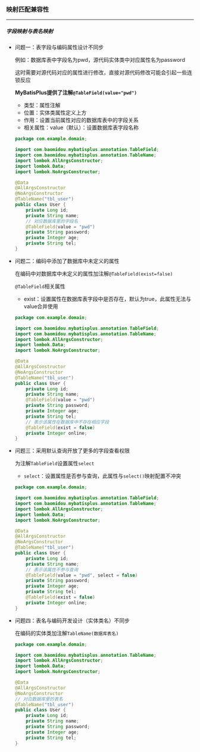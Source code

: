 ### 映射匹配兼容性

---------------

##### 字段映射与表名映射

- 问题一：表字段与编码属性设计不同步

  例如：数据库表中字段名为pwd，源代码实体类中对应属性名为password

  这时需要对源代码对应的属性进行修改，直接对源代码修改可能会引起一些连锁反应

  **MyBatisPlus提供了注解`@TableField(value="pwd")`**

  - 类型：属性注解
  - 位置：实体类属性定义上方
  - 作用：设置当前属性对应的数据库表中的字段关系
  - 相关属性：value（默认）：设置数据库表字段名称
  
  ```java
  package com.example.domain;
  
  import com.baomidou.mybatisplus.annotation.TableField;
  import com.baomidou.mybatisplus.annotation.TableName;
  import lombok.AllArgsConstructor;
  import lombok.Data;
  import lombok.NoArgsConstructor;
  
  @Data
  @AllArgsConstructor
  @NoArgsConstructor
  @TableName("tbl_user")
  public class User {
      private Long id;
      private String name;
      // 对应数据库里的字段名
      @TableField(value = "pwd")
      private String password;
      private Integer age;
      private String tel;
  }
  ```
  
- 问题二：编码中添加了数据库中未定义的属性

  在编码中对数据库中未定义的属性加注解`@TableField(exist=false)`

  `@TableField`相关属性

  - exist：设置属性在数据库表字段中是否存在，默认为true，此属性无法与value合并使用

  ```java
  package com.example.domain;
  
  import com.baomidou.mybatisplus.annotation.TableField;
  import com.baomidou.mybatisplus.annotation.TableName;
  import lombok.AllArgsConstructor;
  import lombok.Data;
  import lombok.NoArgsConstructor;
  
  @Data
  @AllArgsConstructor
  @NoArgsConstructor
  @TableName("tbl_user")
  public class User {
      private Long id;
      private String name;
      @TableField(value = "pwd")
      private String password;
      private Integer age;
      private String tel;
      // 表示该属性在数据库中不存在相应字段
      @TableField(exist = false)
      private Integer online;
  }
  ```

- 问题三：采用默认查询开放了更多的字段查看权限

  为注解`TableField`设置属性`select`

  - `select`：设置属性是否参与查询，此属性与`select()`映射配置不冲突

  ```java
  package com.example.domain;
  
  import com.baomidou.mybatisplus.annotation.TableField;
  import com.baomidou.mybatisplus.annotation.TableName;
  import lombok.AllArgsConstructor;
  import lombok.Data;
  import lombok.NoArgsConstructor;
  
  @Data
  @AllArgsConstructor
  @NoArgsConstructor
  @TableName("tbl_user")
  public class User {
      private Long id;
      private String name;
      // 表示该属性不参与查询
      @TableField(value = "pwd", select = false)
      private String password;
      private Integer age;
      private String tel;
      @TableField(exist = false)
      private Integer online;
  }
  ```

- 问题四：表名与编码开发设计（实体类名）不同步

  在编码的实体类加注解`TableName(数据库表名)`

  ```java
  package com.example.domain;
  
  import com.baomidou.mybatisplus.annotation.TableName;
  import lombok.AllArgsConstructor;
  import lombok.Data;
  import lombok.NoArgsConstructor;
  
  @Data
  @AllArgsConstructor
  @NoArgsConstructor
  // 对应数据库里的表名
  @TableName("tbl_user")
  public class User {
      private Long id;
      private String name;
      private String password;
      private Integer age;
      private String tel;
  }
  ```

  